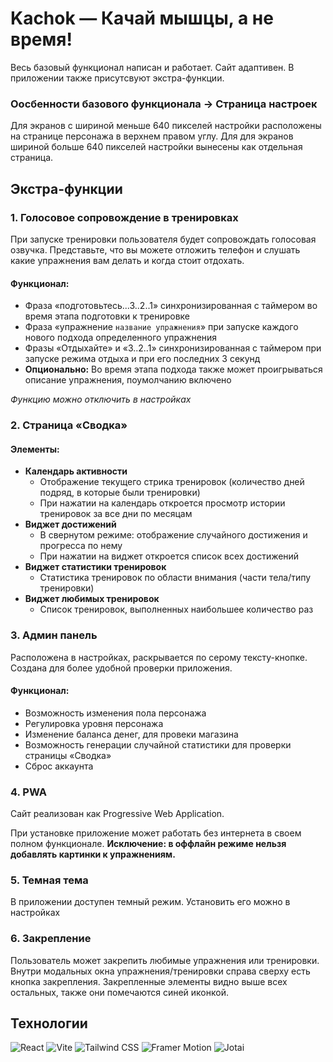 

# Kachok — Качай мышцы, а не время!
Весь базовый функционал написан и работает. Сайт адаптивен.
В приложении также присутсвуют экстра-функции.

### Оосбенности базового функционала -> Страница настроек

Для экранов с шириной меньше 640 пикселей настройки расположены на странице персонажа в верхнем правом углу.
Для для экранов шириной больше 640 пикселей настройки вынесены как отдельная страница.

## Экстра-функции

### 1. Голосовое сопровождение в тренировках
При запуске тренировки пользователя будет сопровождать голосовая озвучка. 
Представьте, что вы можете отложить телефон и слушать какие упражнения вам делать и когда стоит отдохать.

#### Функционал:
*   Фраза «подготовьтесь...3..2..1» синхронизированная с таймером во время этапа подготовки к тренировке
*   Фраза «упражнение ``название упражнения``» при запуске каждого нового подхода определенного упражнения
*   Фразы «Отдыхайте» и «3..2..1» синхронизированная с таймером при запуске режима отдыха и при его последних 3 секунд
*   **Опционально:** Во время этапа подхода также может проигрываться описание упражнения, поумолчанию включено

*Функцию можно отключить в настройках*

### 2. Страница «Сводка»
#### Элементы:
*   **Календарь активности**
    *   Отображение текущего стрика тренировок (количество дней подряд, в которые были тренировки)
    *   При нажатии на календарь откроется просмотр истории тренировок за все дни по месяцам
*   **Виджет достижений**
    *   В свернутом режиме: отображение случайного достижения и прогресса по нему
    *   При нажатии на виджет откроется список всех достижений
*   **Виджет статистики тренировок**
    *   Статистика тренировок по области внимания (части тела/типу тренировки)
*   **Виджет любимых тренировок**
    *   Список тренировок, выполненных наибольшее количество раз

### 3. Админ панель
Расположена в настройках, раскрывается по серому тексту-кнопке.
Создана для более удобной проверки приложения.
#### Функционал:
*   Возможность изменения пола персонажа
*   Регулировка уровня персонажа
*   Изменение баланса денег, для провеки магазина
*   Возможность генерации случайной статистики для проверки страницы «Сводка»
*   Сброс аккаунта

### 4. PWA
Сайт реализован как Progressive Web Application.

При установке приложение может работать без интернета в своем полном функционале. 
__Исключение: в оффлайн режиме нельзя добавлять картинки к упражнениям.__

### 5. Темная тема
В приложении доступен темный режим. Установить его можно в настройках

### 6. Закрепление
Пользователь может закрепить любимые упражнения или тренировки.
Внутри модальных окна упражнения/тренировки справа сверху есть кнопка закрепления.
Закрепленные элементы видно выше всех остальных, также они помечаются синей иконкой.


## Технологии

![React](https://img.shields.io/badge/React-61DAFB?style=for-the-badge&logo=react&logoColor=black) ![Vite](https://img.shields.io/badge/Vite-646CFF?style=for-the-badge&logo=vite&logoColor=white) ![Tailwind CSS](https://img.shields.io/badge/Tailwind%20CSS-38B2AC?style=for-the-badge&logo=tailwindcss&logoColor=white) ![Framer Motion](https://img.shields.io/badge/Framer%20Motion-D3006B?style=for-the-badge&logo=framer&logoColor=white) ![Jotai](https://img.shields.io/badge/Jotai-000000?style=for-the-badge&logo=jōtai&logoColor=white)




